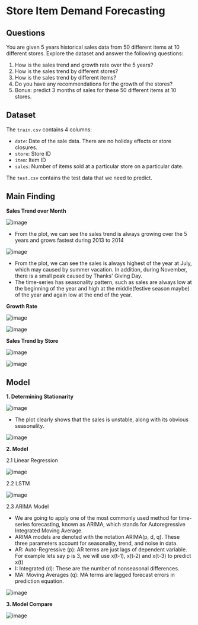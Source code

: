 # Store Item Demand Forecasting

## Questions
You are given 5 years historical sales data from 50 different items at 10 different stores. Explore the dataset and answer the following questions:
1. How is the sales trend and growth rate over the 5 years?
2. How is the sales trend by different stores?
3. How is the sales trend by different items?
4. Do you have any recommendations for the growth of the stores?
5. Bonus: predict 3 months of sales for these 50 different items at 10 stores.

## Dataset
The `train.csv` contains 4 columns:
- `date`: Date of the sale data. There are no holiday effects or store closures.
- `store`: Store ID
- `item`: Item ID
- `sales`: Number of items sold at a particular store on a particular date.

The `test.csv` contains the test data that we need to predict.

## Main Finding

**Sales Trend over Month**

![image](https://github.com/user-attachments/assets/dcc552d3-a635-4cab-839c-248039aefa3b)


- From the plot, we can see the sales trend is always growing over the 5 years and grows fastest during 2013 to 2014

![image](https://github.com/user-attachments/assets/c34cabfe-fed2-4562-baae-dc8ece05870e)


- From the plot, we can see the sales is always highest of the year at July, which may caused by summer vacation. In addition, during November, there is a small peak caused by Thanks' Giving Day.
- The time-series has seasonality pattern, such as sales are always low at the beginning of the year and high at the middle(festive season maybe) of the year and again low at the end of the year. 

**Growth Rate**

![image](https://github.com/user-attachments/assets/254d00f8-bb50-472c-a2e7-d1b094686d7f)


![image](https://github.com/user-attachments/assets/7eee3587-1aa2-4e1b-b1b1-999d7a3b935a)



**Sales Trend by Store**

![image](https://github.com/user-attachments/assets/f4f68d22-d521-419f-b77e-02067eaaea95)

![image](https://github.com/user-attachments/assets/70b7c610-8d90-4ddb-b3b9-4a75f0a23ecf)



## Model

**1. Determining Stationarity**

![image](https://github.com/user-attachments/assets/285b1616-5bc2-46ad-aa5b-02e9f7500951)

- The plot clearly shows that the sales is unstable, along with its obvious seasonality.

![image](https://github.com/user-attachments/assets/38d230bf-c22d-4913-bee4-65ccf5fe1d3b)

**2. Model**

2.1 Linear Regression

![image](https://github.com/user-attachments/assets/ed659a01-3727-4ac1-b85a-08d710851f14)


2.2 LSTM

![image](https://github.com/user-attachments/assets/711f27d1-a29c-4ed4-8e61-0f701f952bad)


2.3 ARIMA Model

- We are going to apply one of the most commonly used method for time-series forecasting, known as ARIMA, which stands for Autoregressive Integrated Moving Average.
- ARIMA models are denoted with the notation ARIMA(p, d, q). These three parameters account for seasonality, trend, and noise in data.
- AR: Auto-Regressive (p): AR terms are just lags of dependent variable. For example lets say p is 3, we will use x(t-1), x(t-2) and x(t-3) to predict x(t)
- I: Integrated (d): These are the number of nonseasonal differences.
- MA: Moving Averages (q): MA terms are lagged forecast errors in prediction equation.

![image](https://github.com/user-attachments/assets/dbaa7081-6696-4e6f-9e5a-425224858ae0)


**3. Model Compare**

![image](https://github.com/user-attachments/assets/a53b4469-590d-45ee-96eb-dbeed6fe676b)

